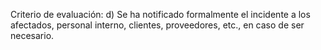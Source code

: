 Criterio de evaluación:
d) Se ha notificado formalmente el incidente a los afectados, personal interno, clientes, proveedores, etc., en caso de ser necesario.